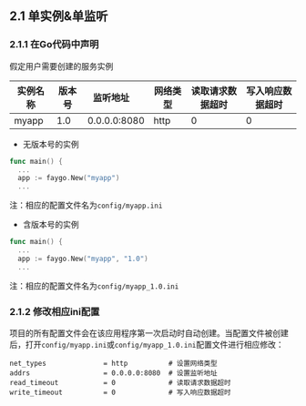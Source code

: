 ## 2.1 单实例&单监听

### 2.1.1 在Go代码中声明

假定用户需要创建的服务实例

实例名称 | 版本号 | 监听地址      | 网络类型 | 读取请求数据超时 | 写入响应数据超时
--------|--------|--------------|---------|-----------------|----------------
myapp   | 1.0    | 0.0.0.0:8080 | http    | 0               | 0

- 无版本号的实例

```go
func main() {
  ...
  app := faygo.New("myapp")
  ...
```

注：相应的配置文件名为`config/myapp.ini`

- 含版本号的实例

```go
func main() {
  ...
  app := faygo.New("myapp", "1.0")
  ...
```

注：相应的配置文件名为`config/myapp_1.0.ini`

### 2.1.2 修改相应ini配置

项目的所有配置文件会在该应用程序第一次启动时自动创建。当配置文件被创建后，打开`config/myapp.ini`或`config/myapp_1.0.ini`配置文件进行相应修改：

```
net_types              = http          # 设置网络类型
addrs                  = 0.0.0.0:8080  # 设置监听地址
read_timeout           = 0             # 读取请求数据超时
write_timeout          = 0             # 写入响应数据超时
```
